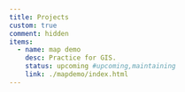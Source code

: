 ```yaml
---
title: Projects
custom: true
comment: hidden
items:
  - name: map demo
    desc: Practice for GIS.
    status: upcoming #upcoming,maintaining
    link: ./mapdemo/index.html
---
```


<Banner title="Projects" desc="All projects maintained by me" />
<Space :size="64" />
<ListProjects :projects="frontmatter.items" />